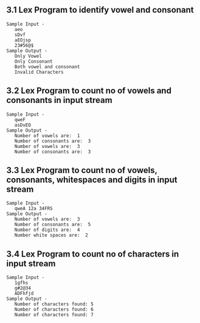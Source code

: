 ## 3.1 Lex Program to identify vowel and consonant
    Sample Input -
       aeo
       sDvf
       aEOjsp
       23#56@$
    Sample Output -
       Only Vowel
       Only Consonant
       Both vowel and consonant
       Invalid Characters
       
       
## 3.2 Lex Program to count no of vowels and consonants in input stream 
    Sample Input -
       qweF
       asDvEO
    Sample Output -
       Number of vowels are:  1
       Number of consonants are:  3
       Number of vowels are:  3
       Number of consonants are:  3
      
       
## 3.3 Lex Program to count no of vowels, consonants, whitespaces and digits in input stream 
    Sample Input -
       qweA 12a 34FRS
    Sample Output -
       Number of vowels are:  3
       Number of consonants are:  5
       Number of digits are:  4
       Number white spaces are:  2
       
## 3.4 Lex Program to count no of characters in input stream
    Sample Input -
       1gfhs
       g#2@34
       ADFhfjd
    Sample Output -
       Number of characters found: 5
       Number of characters found: 6
       Number of characters found: 7
       
       
